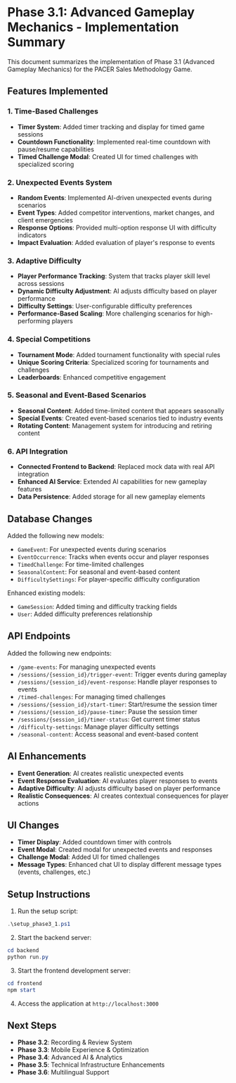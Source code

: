 # Phase 3.1: Advanced Gameplay Mechanics - Implementation Summary

This document summarizes the implementation of Phase 3.1 (Advanced Gameplay Mechanics) for the PACER Sales Methodology Game.

## Features Implemented

### 1. Time-Based Challenges
- **Timer System**: Added timer tracking and display for timed game sessions
- **Countdown Functionality**: Implemented real-time countdown with pause/resume capabilities
- **Timed Challenge Modal**: Created UI for timed challenges with specialized scoring

### 2. Unexpected Events System
- **Random Events**: Implemented AI-driven unexpected events during scenarios
- **Event Types**: Added competitor interventions, market changes, and client emergencies
- **Response Options**: Provided multi-option response UI with difficulty indicators
- **Impact Evaluation**: Added evaluation of player's response to events

### 3. Adaptive Difficulty
- **Player Performance Tracking**: System that tracks player skill level across sessions
- **Dynamic Difficulty Adjustment**: AI adjusts difficulty based on player performance
- **Difficulty Settings**: User-configurable difficulty preferences
- **Performance-Based Scaling**: More challenging scenarios for high-performing players

### 4. Special Competitions
- **Tournament Mode**: Added tournament functionality with special rules
- **Unique Scoring Criteria**: Specialized scoring for tournaments and challenges
- **Leaderboards**: Enhanced competitive engagement

### 5. Seasonal and Event-Based Scenarios
- **Seasonal Content**: Added time-limited content that appears seasonally
- **Special Events**: Created event-based scenarios tied to industry events
- **Rotating Content**: Management system for introducing and retiring content

### 6. API Integration
- **Connected Frontend to Backend**: Replaced mock data with real API integration
- **Enhanced AI Service**: Extended AI capabilities for new gameplay features
- **Data Persistence**: Added storage for all new gameplay elements

## Database Changes
Added the following new models:
- `GameEvent`: For unexpected events during scenarios
- `EventOccurrence`: Tracks when events occur and player responses
- `TimedChallenge`: For time-limited challenges
- `SeasonalContent`: For seasonal and event-based content
- `DifficultySettings`: For player-specific difficulty configuration

Enhanced existing models:
- `GameSession`: Added timing and difficulty tracking fields
- `User`: Added difficulty preferences relationship

## API Endpoints
Added the following new endpoints:
- `/game-events`: For managing unexpected events
- `/sessions/{session_id}/trigger-event`: Trigger events during gameplay
- `/sessions/{session_id}/event-response`: Handle player responses to events
- `/timed-challenges`: For managing timed challenges
- `/sessions/{session_id}/start-timer`: Start/resume the session timer
- `/sessions/{session_id}/pause-timer`: Pause the session timer
- `/sessions/{session_id}/timer-status`: Get current timer status
- `/difficulty-settings`: Manage player difficulty settings
- `/seasonal-content`: Access seasonal and event-based content

## AI Enhancements
- **Event Generation**: AI creates realistic unexpected events
- **Event Response Evaluation**: AI evaluates player responses to events
- **Adaptive Difficulty**: AI adjusts difficulty based on player performance
- **Realistic Consequences**: AI creates contextual consequences for player actions

## UI Changes
- **Timer Display**: Added countdown timer with controls
- **Event Modal**: Created modal for unexpected events and responses
- **Challenge Modal**: Added UI for timed challenges
- **Message Types**: Enhanced chat UI to display different message types (events, challenges, etc.)

## Setup Instructions

1. Run the setup script:
```powershell
.\setup_phase3_1.ps1
```

2. Start the backend server:
```powershell
cd backend
python run.py
```

3. Start the frontend development server:
```powershell
cd frontend
npm start
```

4. Access the application at `http://localhost:3000`

## Next Steps

- **Phase 3.2**: Recording & Review System
- **Phase 3.3**: Mobile Experience & Optimization
- **Phase 3.4**: Advanced AI & Analytics
- **Phase 3.5**: Technical Infrastructure Enhancements
- **Phase 3.6**: Multilingual Support 